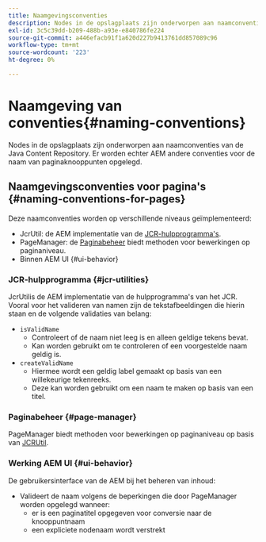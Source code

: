 ```yaml
---
title: Naamgevingsconventies
description: Nodes in de opslagplaats zijn onderworpen aan naamconventies van de Java Content Repository
exl-id: 3c5c39dd-b209-488b-a93e-e840786fe224
source-git-commit: a446efacb91f1a620d227b9413761dd857089c96
workflow-type: tm+mt
source-wordcount: '223'
ht-degree: 0%

---
```


# Naamgeving van conventies{#naming-conventions}

Nodes in de opslagplaats zijn onderworpen aan naamconventies van de Java Content Repository. Er worden echter AEM andere conventies voor de naam van paginaknooppunten opgelegd.

## Naamgevingsconventies voor pagina&#39;s {#naming-conventions-for-pages}

Deze naamconventies worden op verschillende niveaus geïmplementeerd:

* JcrUtil: de AEM implementatie van de [JCR-hulpprogramma&#39;s](#jcr-utilities).
* PageManager: de [Paginabeheer](#page-manager) biedt methoden voor bewerkingen op paginaniveau.
* Binnen AEM UI {#ui-behavior}

### JCR-hulpprogramma {#jcr-utilities}

[](https://docs.adobe.com/content/help/en/experience-manager-cloud-service-javadoc/com/day/cq/commons/jcr/JcrUtil.html) JcrUtilis de AEM implementatie van de hulpprogramma&#39;s van het JCR. Vooral voor het valideren van namen zijn de tekstafbeeldingen die hierin staan en de volgende validaties van belang:

* `isValidName`
   * Controleert of de naam niet leeg is en alleen geldige tekens bevat.
   * Kan worden gebruikt om te controleren of een voorgestelde naam geldig is.
* `createValidName`
   * Hiermee wordt een geldig label gemaakt op basis van een willekeurige tekenreeks.
   * Deze kan worden gebruikt om een naam te maken op basis van een titel.

### Paginabeheer {#page-manager}

[](https://docs.adobe.com/content/help/en/experience-manager-cloud-service-javadoc/com/day/cq/wcm/api/PageManager.html) PageManager biedt methoden voor bewerkingen op paginaniveau op basis van  [JCRUtil](#jcr-utilities).

### Werking AEM UI {#ui-behavior}

De gebruikersinterface van de AEM bij het beheren van inhoud:

* Valideert de naam volgens de beperkingen die door PageManager worden opgelegd wanneer:
   * er is een paginatitel opgegeven voor conversie naar de knooppuntnaam
   * een expliciete nodenaam wordt verstrekt
